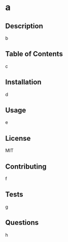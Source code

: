 # a
  
  ## Description

  b
  
  ## Table of Contents
  
  c
  
  ## Installation
  
  d
  
  ## Usage
  
  e
  
  ## License
  
  MIT
  
  ## Contributing
  
  f
  
  ## Tests
  
  g
  
  ## Questions
  
  h